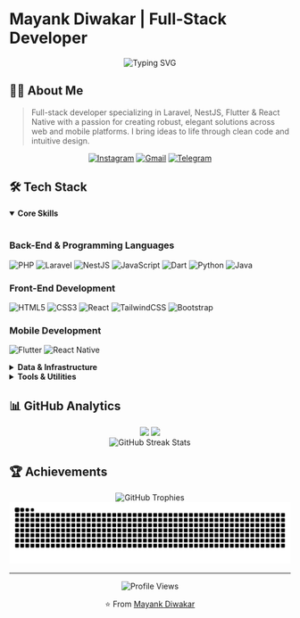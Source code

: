 # Mayank Diwakar | Full-Stack Developer

<div align="center">
  <img src="https://readme-typing-svg.herokuapp.com?font=Fira+Code&weight=500&size=30&duration=3000&pause=1000&color=2E97CB&center=true&vCenter=true&width=600&lines=Laravel+%26+Flutter+Specialist;NestJS+%26+React+Native+Developer;Creative+Full-Stack+Problem+Solver" alt="Typing SVG" />
</div>

## 👨‍💻 About Me

> Full-stack developer specializing in Laravel, NestJS, Flutter & React Native with a passion for creating robust, elegant solutions across web and mobile platforms. I bring ideas to life through clean code and intuitive design.

<div align="center">
  
[![Instagram](https://img.shields.io/badge/instagram-%23E4405F.svg?style=for-the-badge&logo=instagram&logoColor=white)](https://www.instagram.com/mayankdiwakarr)
[![Gmail](https://img.shields.io/badge/gmail-%23EA4335.svg?style=for-the-badge&logo=gmail&logoColor=white)](mailto:mayanksmind@gmail.com)
[![Telegram](https://img.shields.io/badge/telegram-%232CA5E0.svg?style=for-the-badge&logo=telegram&logoColor=white)](https://t.me/flutterbuddy)

</div>

## 🛠️ Tech Stack

<details open>
<summary><b>Core Skills</b></summary>
<br>

### Back-End & Programming Languages
![PHP](https://img.shields.io/badge/-PHP-%23777BB4?style=for-the-badge&logo=php&logoColor=ffffff)
![Laravel](https://img.shields.io/badge/-Laravel-%23FF2D20?style=for-the-badge&logo=laravel&logoColor=ffffff)
![NestJS](https://img.shields.io/badge/-NestJS-%23E0234E?style=for-the-badge&logo=nestjs&logoColor=ffffff)
![JavaScript](https://img.shields.io/badge/-JavaScript-%23F7DF1E?style=for-the-badge&logo=javascript&logoColor=000000)
![Dart](https://img.shields.io/badge/dart-%230175C2.svg?style=for-the-badge&logo=dart&logoColor=white)
![Python](https://img.shields.io/badge/Python-%233776AB?style=for-the-badge&logo=python&logoColor=white)
![Java](https://img.shields.io/badge/Java-%23ED8B00?style=for-the-badge&logo=java&logoColor=white)

### Front-End Development
![HTML5](https://img.shields.io/badge/-HTML5-%23E44D27?style=for-the-badge&logo=html5&logoColor=ffffff)
![CSS3](https://img.shields.io/badge/css3-%231572B6.svg?style=for-the-badge&logo=css3&logoColor=white)
![React](https://img.shields.io/badge/-React-%2361DAFB?style=for-the-badge&logo=react&logoColor=black)
![TailwindCSS](https://img.shields.io/badge/-TailwindCSS-%2338B2AC?style=for-the-badge&logo=tailwind-css&logoColor=white)
![Bootstrap](https://img.shields.io/badge/bootstrap-%23563D7C.svg?style=for-the-badge&logo=bootstrap&logoColor=white)

### Mobile Development
![Flutter](https://img.shields.io/badge/Flutter-%2302569B?style=for-the-badge&logo=flutter&logoColor=white)
![React Native](https://img.shields.io/badge/React_Native-%2320232a.svg?style=for-the-badge&logo=react&logoColor=%2361DAFB)

</details>

<details>
<summary><b>Data & Infrastructure</b></summary>
<br>

### Databases
![MySQL](https://img.shields.io/badge/mysql-%234479A1.svg?style=for-the-badge&logo=mysql&logoColor=white)
![SQLite](https://img.shields.io/badge/sqlite-%2307405e.svg?style=for-the-badge&logo=sqlite&logoColor=white)
![MongoDB](https://img.shields.io/badge/mongodb-%2347A248.svg?style=for-the-badge&logo=mongodb&logoColor=white)

### Hosting & Deployment
![Firebase](https://img.shields.io/badge/firebase-%23FFCA28.svg?style=for-the-badge&logo=firebase&logoColor=black)
![Heroku](https://img.shields.io/badge/heroku-%23430098.svg?style=for-the-badge&logo=heroku&logoColor=white)
![Netlify](https://img.shields.io/badge/netlify-%2300C7B7.svg?style=for-the-badge&logo=netlify&logoColor=white)
![Digital Ocean](https://img.shields.io/badge/digitalocean-%230080FF.svg?style=for-the-badge&logo=digitalocean&logoColor=white)

</details>

<details>
<summary><b>Tools & Utilities</b></summary>
<br>

### Development Tools
![Git](https://img.shields.io/badge/git-%23F05033.svg?style=for-the-badge&logo=git&logoColor=white)
![Postman](https://img.shields.io/badge/Postman-%23FF6C37?style=for-the-badge&logo=postman&logoColor=white)
![Arduino](https://img.shields.io/badge/-Arduino-%2300979D?style=for-the-badge&logo=Arduino&logoColor=white)
![Markdown](https://img.shields.io/badge/markdown-%23000000.svg?style=for-the-badge&logo=markdown&logoColor=white)

### Design
![Figma](https://img.shields.io/badge/figma-%23F24E1E.svg?style=for-the-badge&logo=figma&logoColor=white)
![Canva](https://img.shields.io/badge/Canva-%2300C4CC.svg?style=for-the-badge&logo=Canva&logoColor=white)

</details>

## 📊 GitHub Analytics

<div align="center">
  <img height="180em" src="https://github-readme-stats.vercel.app/api?username=flutterbuddy1&show_icons=true&theme=react&include_all_commits=true&count_private=true" />
  <img height="180em" src="https://github-readme-stats.vercel.app/api/top-langs/?username=flutterbuddy1&layout=compact&langs_count=8&theme=react" />
</div>

<div align="center">
  <img src="https://github-readme-streak-stats.herokuapp.com/?user=flutterbuddy1&theme=react" alt="GitHub Streak Stats" />
</div>

## 🏆 Achievements

<div align="center">
  <img src="https://github-profile-trophy.vercel.app/?username=flutterbuddy1&theme=nord&column=7&margin-w=15&margin-h=15" alt="GitHub Trophies" />
</div>

<div align="center">
  <img src="https://raw.githubusercontent.com/flutterbuddy1/flutterbuddy1/output/snake.svg" alt="Snake animation" />
</div>

---

<div align="center">
  <img src="https://komarev.com/ghpvc/?username=flutterbuddy1&label=Profile%20views&color=0e75b6&style=flat" alt="Profile Views" />
  
  ⭐️ From [Mayank Diwakar](https://github.com/flutterbuddy1)
</div>
